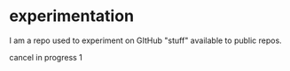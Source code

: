 # experimentation
I am a repo used to experiment on GItHub "stuff" available to public repos.  

cancel in progress 1
